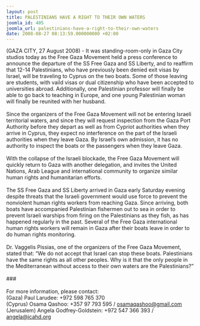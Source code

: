```yaml
---
layout: post
title: PALESTINIANS HAVE A RIGHT TO THEIR OWN WATERS
joomla_id: 405
joomla_url: palestinians-have-a-right-to-their-own-waters
date: 2008-08-27 08:13:59.000000000 +02:00
---
```

(GAZA CITY, 27 August 2008) - It was standing-room-only in Gaza City studios today as the Free Gaza Movement held a press conference to announce the departure of the SS Free Gaza and SS Liberty, and to reaffirm that 12-14 Palestinians, who have previously been denied exit visas by Israel, will be traveling to Cyprus on the two boats. Some of those leaving are students, with vaild visas or dual citizenship who have been accepted to universities abroad. Additionally, one Palestinian professor will finally be able to go back to teaching in Europe, and one young Palestinian woman will finally be reunited with her husband. <br /><br />Since the organizers of the Free Gaza Movement will not be entering Israeli territorial waters, and since they will request inspection from the Gaza Port Authority before they depart as well as from Cypriot authorities when they arrive in Cyprus, they expect no interference on the part of the Israeli authorities when they leave Gaza. By Israel&rsquo;s own admission, it has no authority to inspect the boats or the passengers when they leave Gaza.<br /><br />With the collapse of the Israeli blockade, the Free Gaza Movement will quickly return to Gaza with another delegation, and invites the United Nations, Arab League and international community to organize similar human rights and humanitarian efforts. <br /><br />The SS Free Gaza and SS Liberty arrived in Gaza early Saturday evening despite threats that the Israeli government would use force to prevent the nonviolent human rights workers from reaching Gaza. Since arriving, both boats have accompanied Palestinian fishermen out to sea in order to prevent Israeli warships from firing on the Palestinians as they fish, as has happened regularly in the past. Several of the Free Gaza international human rights workers will remain in Gaza after their boats leave in order to do human rights monitoring.<br /><br />Dr. Vaggelis Pissias, one of the organizers of the Free Gaza Movement, stated that: &ldquo;We do not accept that Israel can stop these boats. Palestinians have the same rights as all other peoples. Why is it that the only people in the Mediterranean without access to their own waters are the Palestinians?&rdquo;<br /><br />### <br /><br />For more information, please contact:<br />(Gaza) Paul Larudee: +972 598 765 370<br />(Cyprus) Osama Qashoo: +357 97 793 595 / osamaqashoo@gmail.com<br />(Jerusalem) Angela Godfrey-Goldstein: +972 547 366 393 / angela@icahd.org<p><a href=""></a></p>
